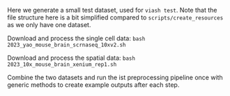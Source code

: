 

Here we generate a small test dataset, used for `viash test`. Note that the file structure here is a bit simplified compared to `scripts/create_resources` as we only have one dataset.

Download and process the single cell data:
`bash 2023_yao_mouse_brain_scrnaseq_10xv2.sh`

Download and process the spatial data:
`bash 2023_10x_mouse_brain_xenium_rep1.sh`

Combine the two datasets and run the ist preprocessing pipeline once with generic methods to create example outputs after each step.